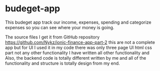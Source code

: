 # budeget-app

This budeget app track our income, expenses, spending and categorize expenses so you can see where your money is going.


The source files I get it from GitHub repository https://github.com/Nykz/ionic-finance-app-part-2 this are not a complete app but for UI I used it in my code there was only three page UI html css  part not any other functionality I have written all other functionality and Also, the backend code is totally different written by me and all of the functionality and structure is totally design from my end.
